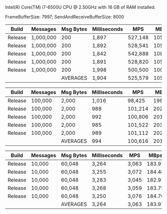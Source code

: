 Intel(R) Core(TM) i7-6500U CPU @ 2.50GHz with 16 GB of RAM installed.

FrameBufferSize: 7997; SendAndReceiveBufferSize: 8000

|   Build |   Messages | Msg Bytes | Milliseconds |        MPS |     MBps |
|---------|------------|-----------|--------------|------------|----------|
| Release |  1,000,000 |       200 |        1,897 |    527,148 |   105.43 |
| Release |  1,000,000 |       200 |        1,892 |    528,541 |   105.71 |
| Release |  1,000,000 |       200 |        1,842 |    542,888 |   108.58 |
| Release |  1,000,000 |       200 |        1,891 |    528,820 |   105.76 |
| Release |  1,000,000 |       200 |        1,998 |    500,500 |   100.10 |
|         |            |  AVERAGES |        1,904 |    525,579 |   105.12 |

|   Build |   Messages | Msg Bytes | Milliseconds |        MPS |     MBps |
|---------|------------|-----------|--------------|------------|----------|
| Release |    100,000 |     2,000 |        1,016 |     98,425 |   196.85 |
| Release |    100,000 |     2,000 |          988 |    101,214 |   202.43 |
| Release |    100,000 |     2,000 |          992 |    100,806 |   201.61 |
| Release |    100,000 |     2,000 |          985 |    101,522 |   203.05 |
| Release |    100,000 |     2,000 |          989 |    101,112 |   202.22 |
|         |            |  AVERAGES |          994 |    100,616 |   201.23 |

|   Build |   Messages | Msg Bytes | Milliseconds |        MPS |     MBps |
|---------|------------|-----------|--------------|------------|----------|
| Release |     10,000 |    60,048 |        3,264 |      3,063 |   183.97 |
| Release |     10,000 |    60,048 |        3,255 |      3,072 |   184.48 |
| Release |     10,000 |    60,048 |        3,283 |      3,045 |   182.91 |
| Release |     10,000 |    60,048 |        3,268 |      3,059 |   183.75 |
| Release |     10,000 |    60,048 |        3,250 |      3,076 |   184.76 |
|         |            |  AVERAGES |        3,264 |      3,063 |   183.97 |
